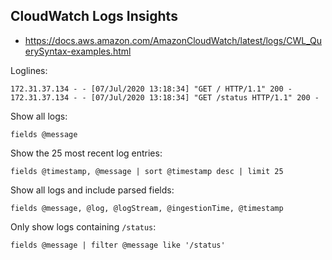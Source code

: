 ## CloudWatch Logs Insights

- https://docs.aws.amazon.com/AmazonCloudWatch/latest/logs/CWL_QuerySyntax-examples.html

Loglines:

```
172.31.37.134 - - [07/Jul/2020 13:18:34] "GET / HTTP/1.1" 200 -
172.31.37.134 - - [07/Jul/2020 13:18:34] "GET /status HTTP/1.1" 200 -
```

Show all logs:

```
fields @message
```

Show the 25 most recent log entries:

```
fields @timestamp, @message | sort @timestamp desc | limit 25
```

Show all logs and include parsed fields:

```
fields @message, @log, @logStream, @ingestionTime, @timestamp
```

Only show logs containing `/status`:

```
fields @message | filter @message like '/status'
```

